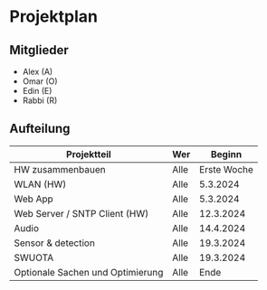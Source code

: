 # Projektplan

## Mitglieder
- Alex (A)
- Omar (O)
- Edin (E)
- Rabbi (R)

## Aufteilung
| Projektteil | Wer | Beginn    |
|-------------|-----|-------------|
| HW zusammenbauen  | Alle | Erste Woche |
| WLAN (HW)   | Alle | 5.3.2024 |
| Web App | Alle | 5.3.2024 |
| Web Server / SNTP Client (HW) | Alle | 12.3.2024 |
| Audio | Alle | 14.4.2024 |
| Sensor & detection   | Alle | 19.3.2024 |
| SWUOTA | Alle | 19.3.2024 |
| Optionale Sachen und Optimierung | Alle | Ende |
